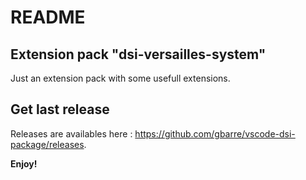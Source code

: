 # README

## Extension pack "dsi-versailles-system"

Just an extension pack with some usefull extensions.

## Get last release

Releases are availables here :
<https://github.com/gbarre/vscode-dsi-package/releases>.

**Enjoy!**
